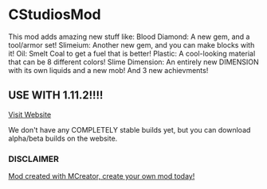 # CStudiosMod
This mod adds amazing new stuff like:
Blood Diamond: A new gem, and a tool/armor set!
Slimeium: Another new gem, and you can make blocks with it!
Oil: Smelt Coal to get a fuel that is better!
Plastic: A cool-looking material that can be 8 different colors!
Slime Dimension: An entirely new DIMENSION with its own liquids and a new mob!
And 3 new achievments!
## USE WITH 1.11.2!!!!

[Visit Website](https://teamcstudios.github.io/CStudiosMod/)

We don't have any COMPLETELY stable builds yet, but you can download alpha/beta builds on the website.

### DISCLAIMER
[Mod created with MCreator, create your own mod today!](https://mcreator.pylo.co/)
